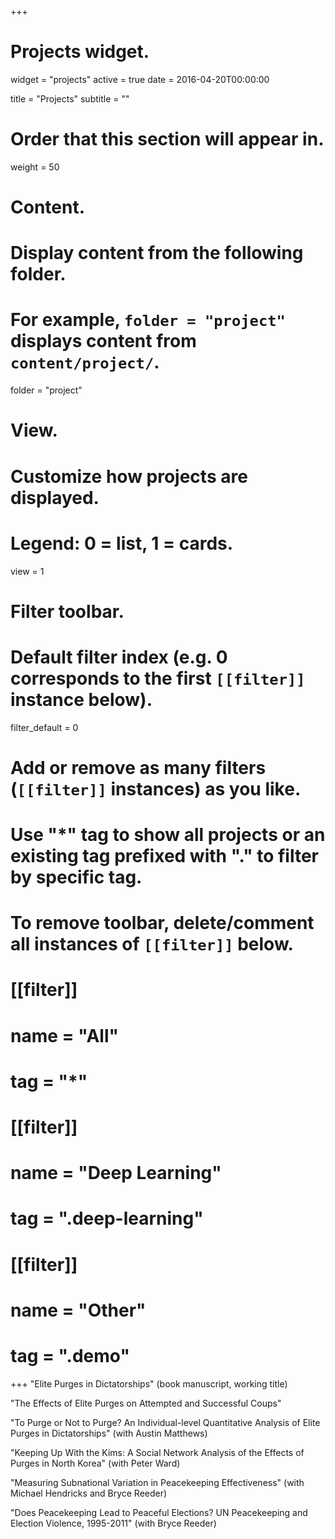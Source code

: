 +++
# Projects widget.
widget = "projects"
active = true
date = 2016-04-20T00:00:00

title = "Projects"
subtitle = ""

# Order that this section will appear in.
weight = 50

# Content.
# Display content from the following folder.
# For example, `folder = "project"` displays content from `content/project/`.
folder = "project"

# View.
# Customize how projects are displayed.
# Legend: 0 = list, 1 = cards.
view = 1

# Filter toolbar.

# Default filter index (e.g. 0 corresponds to the first `[[filter]]` instance below).
filter_default = 0

# Add or remove as many filters (`[[filter]]` instances) as you like.
# Use "*" tag to show all projects or an existing tag prefixed with "." to filter by specific tag.
# To remove toolbar, delete/comment all instances of `[[filter]]` below.
# [[filter]]
#   name = "All"
#   tag = "*"
#  
# [[filter]]
#   name = "Deep Learning"
#   tag = ".deep-learning"
#
# [[filter]]
#   name = "Other"
#   tag = ".demo"

+++
"Elite Purges in Dictatorships" (book manuscript, working title)

"The Effects of Elite Purges on Attempted and Successful Coups"

"To Purge or Not to Purge? An Individual-level Quantitative Analysis of Elite Purges in Dictatorships" (with Austin Matthews)

"Keeping Up With the Kims: A Social Network Analysis of the Effects of Purges in North Korea" (with Peter Ward)

"Measuring Subnational Variation in Peacekeeping Effectiveness" (with Michael Hendricks and Bryce Reeder)

"Does Peacekeeping Lead to Peaceful Elections? UN Peacekeeping and Election Violence, 1995-2011" (with Bryce Reeder)
